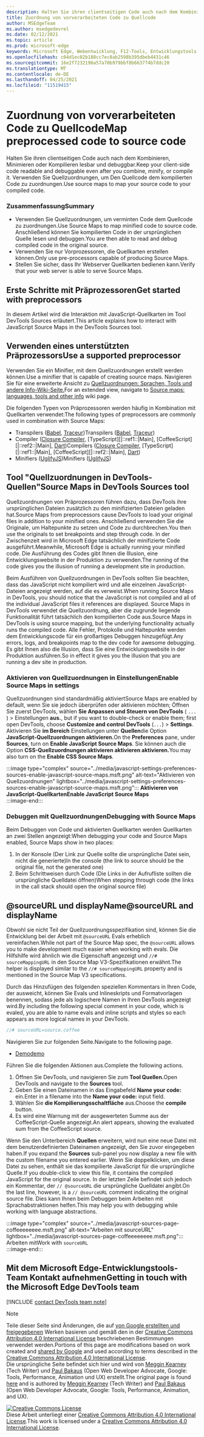 ```yaml
---
description: Halten Sie ihren clientseitigen Code auch nach dem Kombinieren, Minimieren oder Kompilieren lesbar und debuggbar.
title: Zuordnung von vorverarbeiteten Code zu Quellcode
author: MSEdgeTeam
ms.author: msedgedevrel
ms.date: 02/12/2021
ms.topic: article
ms.prod: microsoft-edge
keywords: Microsoft Edge, Webentwicklung, F12-Tools, Entwicklungstools
ms.openlocfilehash: c04d1ec02b188cc7ec8ab2598b395dbeb4431c46
ms.sourcegitcommit: 16e2f7232196a57a70b979bbf8b663774b7ddc20
ms.translationtype: MT
ms.contentlocale: de-DE
ms.lasthandoff: 04/25/2021
ms.locfileid: "11519415"
---
```

<!-- Copyright Meggin Kearney and Paul Bakaus

   Licensed under the Apache License, Version 2.0 (the "License");
   you may not use this file except in compliance with the License.
   You may obtain a copy of the License at

       https://www.apache.org/licenses/LICENSE-2.0

   Unless required by applicable law or agreed to in writing, software
   distributed under the License is distributed on an "AS IS" BASIS,
   WITHOUT WARRANTIES OR CONDITIONS OF ANY KIND, either express or implied.
   See the License for the specific language governing permissions and
   limitations under the License.  -->  

# <a name="map-preprocessed-code-to-source-code"></a><span data-ttu-id="85131-104">Zuordnung von vorverarbeiteten Code zu Quellcode</span><span class="sxs-lookup"><span data-stu-id="85131-104">Map preprocessed code to source code</span></span>  

<span data-ttu-id="85131-105">Halten Sie ihren clientseitigen Code auch nach dem Kombinieren, Minimieren oder Kompilieren lesbar und debuggbar.</span><span class="sxs-lookup"><span data-stu-id="85131-105">Keep your client-side code readable and debuggable even after you combine, minify, or compile it.</span></span>  <span data-ttu-id="85131-106">Verwenden Sie Quellzuordnungen, um Den Quellcode dem kompilierten Code zu zuordnungen.</span><span class="sxs-lookup"><span data-stu-id="85131-106">Use source maps to map your source code to your compiled code.</span></span>  

### <a name="summary"></a><span data-ttu-id="85131-107">Zusammenfassung</span><span class="sxs-lookup"><span data-stu-id="85131-107">Summary</span></span>  

*   <span data-ttu-id="85131-108">Verwenden Sie Quellzuordnungen, um verminten Code dem Quellcode zu zuordnungen.</span><span class="sxs-lookup"><span data-stu-id="85131-108">Use Source Maps to map minified code to source code.</span></span>  <span data-ttu-id="85131-109">Anschließend können Sie kompilierten Code in der ursprünglichen Quelle lesen und debuggen.</span><span class="sxs-lookup"><span data-stu-id="85131-109">You are then able to read and debug compiled code in the original source.</span></span>  
*   <span data-ttu-id="85131-110">Verwenden Sie nur Vorprozessoren, die Quellkarten erstellen können.</span><span class="sxs-lookup"><span data-stu-id="85131-110">Only use pre-processors capable of producing Source Maps.</span></span>  
*   <span data-ttu-id="85131-111">Stellen Sie sicher, dass Ihr Webserver Quellkarten bedienen kann.</span><span class="sxs-lookup"><span data-stu-id="85131-111">Verify that your web server is able to serve Source Maps.</span></span>  
    
<!--todo: add link to preprocessors capable of producing Source Maps when section is available -->  
<!--[]: /web/tools/setup/setup-preprocessors?#supported_preprocessors ""  -->  

## <a name="get-started-with-preprocessors"></a><span data-ttu-id="85131-112">Erste Schritte mit Präprozessoren</span><span class="sxs-lookup"><span data-stu-id="85131-112">Get started with preprocessors</span></span>  

<span data-ttu-id="85131-113">In diesem Artikel wird die Interaktion mit JavaScript-Quellkarten im Tool DevTools Sources erläutert.</span><span class="sxs-lookup"><span data-stu-id="85131-113">This article explains how to interact with JavaScript Source Maps in the DevTools Sources tool.</span></span>  <!--For a first overview of what preprocessors are, how each may help, and how Source Maps work; navigate to Set Up CSS & JS Preprocessors.  -->  

<!--todo: add link to Set Up CSS & JS Preprocessors when section is available -->  
<!--[]: /web/tools/setup/setup-preprocessors#debugging-and-editing-preprocessed-content ""  -->  

## <a name="use-a-supported-preprocessor"></a><span data-ttu-id="85131-114">Verwenden eines unterstützten Präprozessors</span><span class="sxs-lookup"><span data-stu-id="85131-114">Use a supported preprocessor</span></span>  

<span data-ttu-id="85131-115">Verwenden Sie ein Minifier, mit dem Quellzuordnungen erstellt werden können.</span><span class="sxs-lookup"><span data-stu-id="85131-115">Use a minifier that is capable of creating source maps.</span></span>  <!--For the most popular options, navigate to preprocessor support section.  -->  <span data-ttu-id="85131-116">Navigieren Sie für eine erweiterte Ansicht zu [Quellzuordnungen: Sprachen, Tools und andere Info-Wiki-Seite.][GitHubWikiSourceMapsLanguagesTools]</span><span class="sxs-lookup"><span data-stu-id="85131-116">For an extended view, navigate to [Source maps: languages, tools and other info][GitHubWikiSourceMapsLanguagesTools] wiki page.</span></span>  

<!--todo: add link to display the preprocessor support section when section is available -->  
<!--[]: /web/tools/setup/setup-preprocessors?#supported_preprocessors ""  -->  

<span data-ttu-id="85131-117">Die folgenden Typen von Präprozessoren werden häufig in Kombination mit Quellkarten verwendet:</span><span class="sxs-lookup"><span data-stu-id="85131-117">The following types of preprocessors are commonly used in combination with Source Maps:</span></span>  

*   <span data-ttu-id="85131-118">Transpilers \([Babel][BabelJS], [Traceur][GitHubWikiGoogleTraceurCompiler]\)</span><span class="sxs-lookup"><span data-stu-id="85131-118">Transpilers \([Babel][BabelJS], [Traceur][GitHubWikiGoogleTraceurCompiler]\)</span></span>  
*   <span data-ttu-id="85131-119">Compiler \([Closure Compiler][GitHubGoogleClosureCompiler], [TypeScript][|::ref1::|Main], [CoffeeScript][|::ref2::|Main], [Dart][DartMain]\)</span><span class="sxs-lookup"><span data-stu-id="85131-119">Compilers \([Closure Compiler][GitHubGoogleClosureCompiler], [TypeScript][|::ref1::|Main], [CoffeeScript][|::ref2::|Main], [Dart][DartMain]\)</span></span>  
*   <span data-ttu-id="85131-120">Minifiers \([UglifyJS][GitHubMishooUglifyJS]\)</span><span class="sxs-lookup"><span data-stu-id="85131-120">Minifiers \([UglifyJS][GitHubMishooUglifyJS]\)</span></span>  
    
## <a name="source-maps-in-devtools-sources-tool"></a><span data-ttu-id="85131-121">Tool "Quellzuordnungen in DevTools-Quellen"</span><span class="sxs-lookup"><span data-stu-id="85131-121">Source Maps in DevTools Sources tool</span></span>  

<span data-ttu-id="85131-122">Quellzuordnungen von Präprozessoren führen dazu, dass DevTools ihre ursprünglichen Dateien zusätzlich zu den minifizierten Dateien geladen hat.</span><span class="sxs-lookup"><span data-stu-id="85131-122">Source Maps from preprocessors cause DevTools to load your original files in addition to your minified ones.</span></span>  <span data-ttu-id="85131-123">Anschließend verwenden Sie die Originale, um Haltepunkte zu setzen und Code zu durchbrechen.</span><span class="sxs-lookup"><span data-stu-id="85131-123">You then use the originals to set breakpoints and step through code.</span></span>  <span data-ttu-id="85131-124">In der Zwischenzeit wird in Microsoft Edge tatsächlich der minifizierte Code ausgeführt.</span><span class="sxs-lookup"><span data-stu-id="85131-124">Meanwhile, Microsoft Edge is actually running your minified code.</span></span>  <span data-ttu-id="85131-125">Die Ausführung des Codes gibt Ihnen die Illusion, eine Entwicklungswebsite in der Produktion zu verwenden.</span><span class="sxs-lookup"><span data-stu-id="85131-125">The running of the code gives you the illusion of running a development site in production.</span></span>  

<span data-ttu-id="85131-126">Beim Ausführen von Quellzuordnungen in DevTools sollten Sie beachten, dass das JavaScript nicht kompiliert wird und alle einzelnen JavaScript-Dateien angezeigt werden, auf die es verweist.</span><span class="sxs-lookup"><span data-stu-id="85131-126">When running Source Maps in DevTools, you should notice that the JavaScript is not compiled and all of the individual JavaScript files it references are displayed.</span></span>  <span data-ttu-id="85131-127">Source Maps in DevTools verwendet die Quellzuordnung, aber die zugrunde liegende Funktionalität führt tatsächlich den kompilierten Code aus.</span><span class="sxs-lookup"><span data-stu-id="85131-127">Source Maps in DevTools is using source mapping, but the underlying functionality actually runs the compiled code.</span></span>  <span data-ttu-id="85131-128">Alle Fehler, Protokolle und Haltepunkte werden dem Entwicklungscode für ein großartiges Debuggen hinzugefügt.</span><span class="sxs-lookup"><span data-stu-id="85131-128">Any errors, logs, and breakpoints map to the dev code for awesome debugging.</span></span>  <span data-ttu-id="85131-129">Es gibt Ihnen also die Illusion, dass Sie eine Entwicklungswebsite in der Produktion ausführen.</span><span class="sxs-lookup"><span data-stu-id="85131-129">So in effect it gives you the illusion that you are running a dev site in production.</span></span>  

### <a name="enable-source-maps-in-settings"></a><span data-ttu-id="85131-130">Aktivieren von Quellzuordnungen in Einstellungen</span><span class="sxs-lookup"><span data-stu-id="85131-130">Enable Source Maps in settings</span></span>  

<span data-ttu-id="85131-131">Quellzuordnungen sind standardmäßig aktiviert</span><span class="sxs-lookup"><span data-stu-id="85131-131">Source Maps are enabled by default</span></span><!-- \(as of Microsoft Edge 39\)--><span data-ttu-id="85131-132">, wenn Sie sie jedoch überprüfen oder aktivieren möchten; Öffnen Sie zuerst DevTools, wählen **Sie Anpassen und Steuern von DevTools** \( `...` \) > Einstellungen **aus.**</span><span class="sxs-lookup"><span data-stu-id="85131-132">, but if you want to double-check or enable them; first open DevTools, choose **Customize and control DevTools** \(`...`\) > **Settings**.</span></span>  <span data-ttu-id="85131-133">Aktivieren Sie **im Bereich** Einstellungen unter **Quellen**die Option **JavaScript-Quellzuordnungen aktivieren.**</span><span class="sxs-lookup"><span data-stu-id="85131-133">On the **Preferences** pane, under **Sources**, turn on **Enable JavaScript Source Maps**.</span></span>  <span data-ttu-id="85131-134">Sie können auch die Option **CSS-Quellzuordnungen aktivieren aktivieren aktivieren.**</span><span class="sxs-lookup"><span data-stu-id="85131-134">You may also turn on the **Enable CSS Source Maps**.</span></span>  

:::image type="complex" source="../media/javascript-settings-preferences-sources-enable-javascript-source-maps.msft.png" alt-text="Aktivieren von Quellzuordnungen" lightbox="../media/javascript-settings-preferences-sources-enable-javascript-source-maps.msft.png":::
   **<span data-ttu-id="85131-136">Aktivieren von JavaScript-Quellkarten</span><span class="sxs-lookup"><span data-stu-id="85131-136">Enable JavaScript Source Maps</span></span>**  
:::image-end:::  

### <a name="debugging-with-source-maps"></a><span data-ttu-id="85131-137">Debuggen mit Quellzuordnungen</span><span class="sxs-lookup"><span data-stu-id="85131-137">Debugging with Source Maps</span></span>  

<span data-ttu-id="85131-138">Beim Debuggen von Code und aktivierten Quellkarten werden Quellkarten an zwei Stellen angezeigt:</span><span class="sxs-lookup"><span data-stu-id="85131-138">When debugging your code and Source Maps enabled, Source Maps show in two places:</span></span>  

1.  <span data-ttu-id="85131-139">In der Konsole \(Der Link zur Quelle sollte die ursprüngliche Datei sein, nicht die generierte\)</span><span class="sxs-lookup"><span data-stu-id="85131-139">In the console \(the link to source should be the original file, not the generated one\)</span></span>  
1.  <span data-ttu-id="85131-140">Beim Schrittweisen durch Code \(Die Links in der Aufrufliste sollten die ursprüngliche Quelldatei öffnen\)</span><span class="sxs-lookup"><span data-stu-id="85131-140">When stepping through code \(the links in the call stack should open the original source file\)</span></span>  
    
<!--todo: add link to debugging your code when section is available -->  
<!--[DebugBreakpointsStepCode]: ../debug/breakpoints/step-code.md ""  -->  

## <a name="sourceurl-and-displayname"></a><span data-ttu-id="85131-141">@sourceURL und displayName</span><span class="sxs-lookup"><span data-stu-id="85131-141">@sourceURL and displayName</span></span>  

<span data-ttu-id="85131-142">Obwohl sie nicht Teil der Quellzuordnungsspezifikation sind, können Sie die Entwicklung bei der Arbeit mit `@sourceURL` Evals erheblich vereinfachen.</span><span class="sxs-lookup"><span data-stu-id="85131-142">While not part of the Source Map spec, the `@sourceURL` allows you to make development much easier when working with evals.</span></span>  <span data-ttu-id="85131-143">Die Hilfshilfe wird ähnlich wie die Eigenschaft angezeigt und `//# sourceMappingURL` in den Source Map V3-Spezifikationen erwähnt.</span><span class="sxs-lookup"><span data-stu-id="85131-143">The helper is displayed similar to the `//# sourceMappingURL` property and is mentioned in the Source Map V3 specifications.</span></span>  

<span data-ttu-id="85131-144">Durch das Hinzufügen des folgenden speziellen Kommentars in Ihren Code, der ausweicht, können Sie Evals und Inlineskripts und Formatvorlagen benennen, sodass jede als logischere Namen in Ihren DevTools angezeigt wird.</span><span class="sxs-lookup"><span data-stu-id="85131-144">By including the following special comment in your code, which is evaled, you are able to name evals and inline scripts and styles so each appears as more logical names in your DevTools.</span></span>  

```javascript
//# sourceURL=source.coffee
```  

<span data-ttu-id="85131-145">Navigieren Sie zur folgenden Seite.</span><span class="sxs-lookup"><span data-stu-id="85131-145">Navigate to the following page.</span></span>  

*   [<span data-ttu-id="85131-146">Demo</span><span class="sxs-lookup"><span data-stu-id="85131-146">demo</span></span>][CssNinjaDemoSourceMapping]

<span data-ttu-id="85131-147">Führen Sie die folgenden Aktionen aus.</span><span class="sxs-lookup"><span data-stu-id="85131-147">Complete the following actions.</span></span>  

1.  <span data-ttu-id="85131-148">Öffnen Sie DevTools, und navigieren Sie zum **Tool Quellen.**</span><span class="sxs-lookup"><span data-stu-id="85131-148">Open DevTools and navigate to the **Sources** tool.</span></span>  
1.  <span data-ttu-id="85131-149">Geben Sie einen Dateinamen in das Eingabefeld **Name your code:** ein.</span><span class="sxs-lookup"><span data-stu-id="85131-149">Enter in a filename into the **Name your code:** input field.</span></span>  
1.  <span data-ttu-id="85131-150">Wählen Sie **die Kompilierungsschaltfläche** aus.</span><span class="sxs-lookup"><span data-stu-id="85131-150">Choose the **compile** button.</span></span>  
1.  <span data-ttu-id="85131-151">Es wird eine Warnung mit der ausgewerteten Summe aus der CoffeeScript-Quelle angezeigt.</span><span class="sxs-lookup"><span data-stu-id="85131-151">An alert appears, showing the evaluated sum from the CoffeeScript source.</span></span>  
    
<span data-ttu-id="85131-152">Wenn Sie den Unterbereich **Quellen** erweitern, wird nun eine neue Datei mit dem benutzerdefinierten Dateinamen angezeigt, den Sie zuvor eingegeben haben.</span><span class="sxs-lookup"><span data-stu-id="85131-152">If you expand the **Sources** sub-panel you now display a new file with the custom filename you entered earlier.</span></span>  <span data-ttu-id="85131-153">Wenn Sie doppelklicken, um diese Datei zu sehen, enthält sie das kompilierte JavaScript für die ursprüngliche Quelle.</span><span class="sxs-lookup"><span data-stu-id="85131-153">If you double-click to view this file, it contains the compiled JavaScript for the original source.</span></span>  <span data-ttu-id="85131-154">In der letzten Zeile befindet sich jedoch ein Kommentar, der `// @sourceURL` die ursprüngliche Quelldatei angibt.</span><span class="sxs-lookup"><span data-stu-id="85131-154">On the last line, however, is a `// @sourceURL` comment indicating the original source file.</span></span>  <span data-ttu-id="85131-155">Dies kann Ihnen beim Debuggen beim Arbeiten mit Sprachabstraktionen helfen.</span><span class="sxs-lookup"><span data-stu-id="85131-155">This may help you with debugging while working with language abstractions.</span></span>  

:::image type="complex" source="../media/javascript-sources-page-coffeeeeeeee.msft.png" alt-text="Arbeiten mit sourceURL" lightbox="../media/javascript-sources-page-coffeeeeeeee.msft.png":::
   <span data-ttu-id="85131-157">Arbeiten mit</span><span class="sxs-lookup"><span data-stu-id="85131-157">Work with</span></span> `sourceURL`  
:::image-end:::  

## <a name="getting-in-touch-with-the-microsoft-edge-devtools-team"></a><span data-ttu-id="85131-158">Mit dem Microsoft Edge-Entwicklungstools-Team Kontakt aufnehmen</span><span class="sxs-lookup"><span data-stu-id="85131-158">Getting in touch with the Microsoft Edge DevTools team</span></span>

[!INCLUDE [contact DevTools team note](../includes/contact-devtools-team-note.md)]  

<!-- links -->  

[BabelJS]: https://babeljs.io "Babel ist ein #A0"  

[CoffeeScriptMain]: https://coffeescript.org "CoffeeScript"  

[CssNinjaDemoSourceMapping]: https://www.thecssninja.com/demo/source_mapping/compile.html "Ein einfaches Beispiel für die Benennung von #A0"  

[DartMain]: https://www.dartlang.org "Dart-Programmiersprache"  

[GitHubGoogleClosureCompiler]: https://github.com/google/closure-compiler "google/closure-compiler | GitHub"  

[GitHubMishooUglifyJS]: https://github.com/mishoo/UglifyJS "mishoo/UglifyJS | GitHub"  

[GitHubWikiSourceMapsLanguagesTools]: https://github.com/ryanseddon/source-map/wiki/Source-maps:-languages,-tools-and-other-info "Quellkarten: Sprachen, Tools und andere | GitHub wiki"  

[GitHubWikiGoogleTraceurCompiler]: https://github.com/google/traceur-compiler/wiki/Getting-Started "Erste Schritte – google/traceur-compiler | GitHub wiki"  

[TypeScriptMain]: https://www.typescriptlang.org "TypeScript"  

> [!NOTE]
> <span data-ttu-id="85131-168">Teile dieser Seite sind Änderungen, die auf [von Google erstellten und freigegebenen][GoogleSitePolicies] Werken basieren und gemäß den in der [Creative Commons Attribution 4.0 International License][CCA4IL] beschriebenen Bestimmungen verwendet werden.</span><span class="sxs-lookup"><span data-stu-id="85131-168">Portions of this page are modifications based on work created and [shared by Google][GoogleSitePolicies] and used according to terms described in the [Creative Commons Attribution 4.0 International License][CCA4IL].</span></span>  
> <span data-ttu-id="85131-169">Die ursprüngliche Seite [](https://developers.google.com/web/tools/chrome-devtools/javascript/source-maps) befindet sich hier und wird von [Meggin Kearney][MegginKearney] \(Tech Writer\) und [Paul Bakaus][PaulBakaus] \(Open Web Developer Advocate, Google: Tools, Performance, Animation und UX\) erstellt.</span><span class="sxs-lookup"><span data-stu-id="85131-169">The original page is found [here](https://developers.google.com/web/tools/chrome-devtools/javascript/source-maps) and is authored by [Meggin Kearney][MegginKearney] \(Tech Writer\) and [Paul Bakaus][PaulBakaus] \(Open Web Developer Advocate, Google: Tools, Performance, Animation, and UX\).</span></span>  

[![Creative Commons License][CCby4Image]][CCA4IL]  
<span data-ttu-id="85131-171">Diese Arbeit unterliegt einer [Creative Commons Attribution 4.0 International License][CCA4IL].</span><span class="sxs-lookup"><span data-stu-id="85131-171">This work is licensed under a [Creative Commons Attribution 4.0 International License][CCA4IL].</span></span>  

[CCA4IL]: https://creativecommons.org/licenses/by/4.0  
[CCby4Image]: https://i.creativecommons.org/l/by/4.0/88x31.png  
[GoogleSitePolicies]: https://developers.google.com/terms/site-policies  
[KayceBasques]: https://developers.google.com/web/resources/contributors/kaycebasques  
[MegginKearney]: https://developers.google.com/web/resources/contributors/megginkearney  
[PaulBakaus]: https://developers.google.com/web/resources/contributors/pbakaus  
